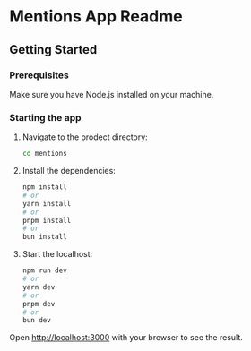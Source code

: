 # Mentions App Readme

## Getting Started

### Prerequisites

Make sure you have Node.js installed on your machine.

### Starting the app

1. Navigate to the prodect directory:

   ```bash
   cd mentions
   ```

2. Install the dependencies:

   ```bash
   npm install
   # or
   yarn install
   # or
   pnpm install
   # or
   bun install
   ```

3. Start the localhost:

   ```bash
   npm run dev
   # or
   yarn dev
   # or
   pnpm dev
   # or
   bun dev
   ```

Open [http://localhost:3000](http://localhost:3000) with your browser to see the result.
